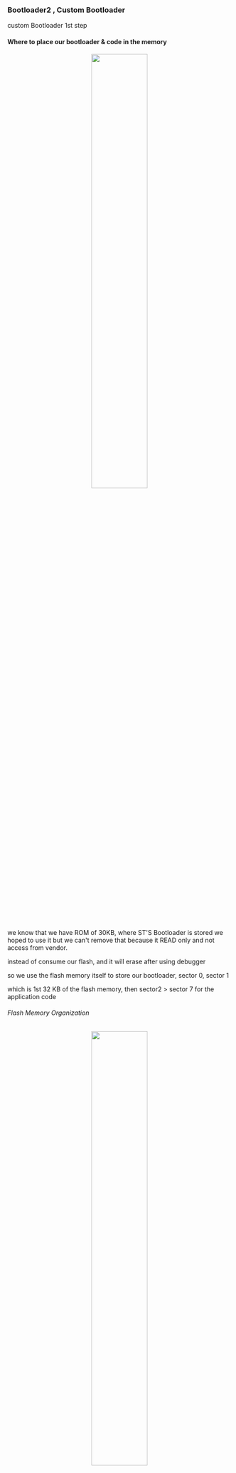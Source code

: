 ### Bootloader2 , Custom Bootloader

custom Bootloader 1st step

#### Where to place our bootloader & code in the memory

<p align="center">
  <img width="50%" height="50%" src="../imgs/boot40.JPG">
</p>

we know that we have ROM of 30KB, where ST'S Bootloader is stored
we hoped to use it but we can't remove that because it READ only and not access from vendor.

instead of consume our flash, and it will erase after using debugger

so we use the flash memory itself to store our bootloader, sector 0, sector 1

which is 1st 32 KB of the flash memory, then sector2 > sector 7 for the application code

###### Flash Memory Organization

<p align="center">
  <img width="50%" height="50%" src="../imgs/boot39.JPG">
</p>

<p align="center">
  <img width="50%" height="50%" src="../imgs/boot41.JPG">
</p>

Note: We can also use external flash to store our Custom Bootloader, as we have Flexible memory controller (FMC) Peripheral In Nucleo64 board to map its addresses to internal processor accessable addresses
which is parallel communication for high speed

but we limited to FMC Block Memory Region

---

#### Host-Bootloader Communication

Host may be machine, or another Microcontroller

<p align="center">
  <img width="50%" height="50%" src="../imgs/boot42.JPG">
</p>

##### Our Communication Architecture

`1)` When your reset your MC, it will make some initialisations, like clock, communicatio9n, then it'll wait for data from host on communication bus

`2)` when host sends command packet , the bootloader will receive it, decode it, checks for data validation(CRC) of the recieved packet

`3)` If data is good, it will send ACK, if it fails it will send NACK

`4)` I f ACK is sent, it will be followed by length to follow
This is total 2B: 1B for ACK, 1B for length
The length is #of bytes the bootloader will send next as reply

`5)` The bootloader sends reply actually

#### Ex1

`1)` Host sends GET_CID Command, get Chip Id is represent a number not string
`2)` CRC is verified, if good, BL sends ACK, 2(as length)
`3)` Then BL executes function that reads Chip Id of the MC
`4)` Then BL sends reply of 2B, and the host knows that is 2B

Let's create 2 projects for BL ,user App using ST generated Code

```c
\r --> Carriage Return
```

##### 1st task: Bootloader jumping to User App for f446

our custom bootloader will be stored in sector 0, 1 in the flash, we want this bootloader to check for a user button, if pressed it will call function Bootloader-UARTReadData, if not, it will jump to user app

<p align="center">
  <img width="50%" height="50%" src="../imgs/boot43.JPG">
</p>

User App is push button act as EXTI source to toggle LED in it's handler ISR

so it's important to test Interrupts in general to test Vector Table Relocation Feature

<p align="center">
  <img width="50%" height="50%" src="../imgs/boot51.JPG">
  <img width="50%" height="50%" src="../imgs/boot52.JPG">
  <img width="50%" height="50%" src="../imgs/boot53.JPG">
  <img width="50%" height="50%" src="../imgs/boot54.JPG">
</p>

#### Now we want to flash this code starting from sector2 in flash??

Through Linker script

<p align="center">
  <img width="50%" height="50%" src="../imgs/boot55.JPG">
  <img width="50%" height="50%" src="../imgs/boot56.JPG">
</p>

<p align="center">
  <img width="50%" height="50%" src="../imgs/boot44.JPG">
</p>

in Nucleo-F446

Processor has feature to tell him about new location for vectortable of user application

###### VectorTable Relocation Feature(VTOR)

- here we have 2 vector tables, one starts @ base of the flash, and one starts @ base od sector2
- when you reset the microcontroller, the bootloader will run first, if user button is not pressed during power up, the B.L will give control to the user app, this is done by calling the reset handler of user app

###### What if wants to handle any interrupt during user app running?

Remember that ARM-Cortex-M processor thinks that V.T is @ Location 0x00000000 which is bydefault `aliased` to 0x08000000, so when it goes to address 0, it actually reads from 0x8000000,
but at this address does't contain `vectortable of user app`, this is the vectortable of B.L

This means that once user app starts running , you have to tell the processor to use user app Vectortable instead of BL Vectortable

This can be done by a register called VTOR(Vector Table Relocation Register)

and can be set at reset habdler of the user app

```c
VTOR = 0x08008000
```

This ensures that whenever any interrupt triggers, the vectortable at sector2 is the one will be used

So you have to think in the reset sequence done by processor to implement it by software in jumping to user app function

When dubugger uploads code erases flash memory starts from origin address in linker script

so we should upload bootloader first then user app

```c
// Nucleo-F446

// User Code Begin PD(Private Define)
#define  FLASH_SECTOR2_BASE_ADDRESS 0x08008000UL

void Bootloader_JumpToUserApp() {
 /* To jump to user app, go to reset handler of user app */

  /* Pointer to function to hold address of the reset handler of the user app */
  void (*App_ResetHandler)(void);

  uint32_t ResetHandlerAddress;
  uint32_t Local_u32MSPVal;

  /* the reset handler of user app is 2nd location at vectortable of user app at sector2 in flash (0x08008000) */

  ResetHandlerAddress = *((volatile uint32_t*)(FLASH_SECTOR2_BASE_ADDRESS + 4));

  App_ResetHandler = (void*)ResetHandlerAddress;

  /* before calling we should initailize MSP for user app by software
  , Configure MSP of user app by reading value from base address of sector2 , 1st location in VT of user app */
  Local_u32MSPVal = *(volatile uint32_t*)(FLASH_SECTOR2_BASE_ADDRESS);

  /*Write the user MSP value into MSP register */
  asm volatile ("MSR MSP, %0"::"r"(Local_u32MSPVal));

  /* now jump to the user app reset handler, now PC update with reset handler of user app and continue in execution */
  App_ResetHandler();
}
```

##### Now relocate vector table at user application, in reset handler of app

_Open_ `startup code file` at `user app project`.

<p align="center">
  <img width="80%" height="50%" src="../imgs/boot46.JPG">
  <img width="80%" height="50%" src="../imgs/boot47.JPG">
  <img width="80%" height="50%" src="../imgs/boot48.JPG">
  <img width="80%" height="50%" src="../imgs/boot49.JPG">
  <img width="80%" height="50%" src="../imgs/boot50.JPG">
</p>

##### Demo Successfull

For Nucleo-F44

<p align="left">
  <img width="80%" height="50%" src="../imgs/boot45.JPG">
</p>

For F103

<p align="left">
  <img width="80%" height="50%" src="../imgs/boot57.JPG">
  <img width="80%" height="50%" src="../imgs/boot58.jpeg">
</p>
